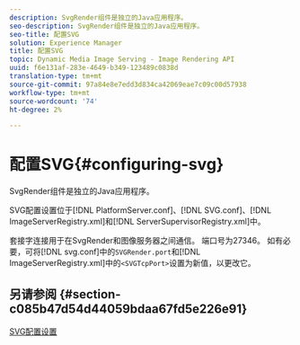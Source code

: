 ```yaml
---
description: SvgRender组件是独立的Java应用程序。
seo-description: SvgRender组件是独立的Java应用程序。
seo-title: 配置SVG
solution: Experience Manager
title: 配置SVG
topic: Dynamic Media Image Serving - Image Rendering API
uuid: f6e131af-283e-4649-b349-123489c0838d
translation-type: tm+mt
source-git-commit: 97a84e8e7edd3d834ca42069eae7c09c00d57938
workflow-type: tm+mt
source-wordcount: '74'
ht-degree: 2%

---
```



# 配置SVG{#configuring-svg}

SvgRender组件是独立的Java应用程序。

SVG配置设置位于[!DNL PlatformServer.conf]、[!DNL SVG.conf]、[!DNL ImageServerRegistry.xml]和[!DNL ServerSupervisorRegistry.xml]中。

套接字连接用于在SvgRender和图像服务器之间通信。 端口号为27346。 如有必要，可将[!DNL svg.conf]中的`SVGRender.port`和[!DNL ImageServerRegistry.xml]中的`<SVGTcpPort>`设置为新值，以更改它。

## 另请参阅 {#section-c085b47d54d44059bdaa67fd5e226e91}

[SVG配置设置](../../../is-api/image-serving-api-ref/c-configuration-and-administration/c-server-settings/r-svg.md#reference-232104868b2d4af9a4ac9c87552c0bb5)
